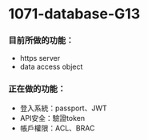 # 1071-database-G13

### 目前所做的功能：

* https server
* data access object

### 正在做的功能：
* 登入系統：passport、JWT
* API安全：驗證token
* 帳戶權限：ACL、BRAC
